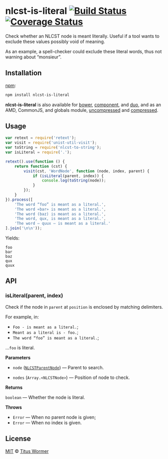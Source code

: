 # nlcst-is-literal [![Build Status](https://img.shields.io/travis/wooorm/nlcst-is-literal.svg)](https://travis-ci.org/wooorm/nlcst-is-literal) [![Coverage Status](https://img.shields.io/codecov/c/github/wooorm/nlcst-is-literal.svg)](https://codecov.io/github/wooorm/nlcst-is-literal)

Check whether an NLCST node is meant literally. Useful if a tool wants to
exclude these values possibly void of meaning.

As an example, a spell-checker could exclude these literal words, thus not
warning about “monsieur”.

## Installation

[npm](https://docs.npmjs.com/cli/install):

```bash
npm install nlcst-is-literal
```

**nlcst-is-literal** is also available for [bower](http://bower.io/#install-packages),
[component](https://github.com/componentjs/component), and
[duo](http://duojs.org/#getting-started), and as an AMD, CommonJS, and globals
module, [uncompressed](nlcst-is-literal.js) and [compressed](nlcst-is-literal.min.js).

## Usage

```javascript
var retext = require('retext');
var visit = require('unist-util-visit');
var toString = require('nlcst-to-string');
var isLiteral = require('.');

retext().use(function () {
    return function (cst) {
        visit(cst, 'WordNode', function (node, index, parent) {
            if (isLiteral(parent, index)) {
                console.log(toString(node));
            }
        });
    }
}).process([
    'The word “foo” is meant as a literal.',
    'The word «bar» is meant as a literal.',
    'The word (baz) is meant as a literal.',
    'The word, qux, is meant as a literal.',
    'The word — quux — is meant as a literal.'
].join('\n\n'));
```

Yields:

```text
foo
bar
baz
qux
quux
```

## API

### isLiteral(parent, index)

Check if the node in `parent` at `position` is enclosed
by matching delimiters.

For example, in:

*   `Foo - is meant as a literal.`;
*   `Meant as a literal is - foo.`;
*   `The word “foo” is meant as a literal.`;

...`foo` is literal.

**Parameters**

*   `node` ([`NLCSTParentNode`](https://github.com/wooorm/nlcst#parent))
    — Parent to search.

*   `nodes` (`Array.<NLCSTNode>`) — Position of node to check.

**Returns**

`boolean` — Whether the node is literal.

**Throws**

*   `Error` — When no parent node is given;
*   `Error` — When no index is given.

## License

[MIT](LICENSE) © [Titus Wormer](http://wooorm.com)
